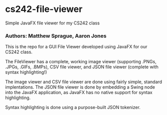# cs242-file-viewer
Simple JavaFX file viewer for my CS242 class
### Authors: Matthew Sprague, Aaron Jones  

This is the repo for a GUI File Viewer developed using JavaFX for our CS242 class.

The FileViewer has a complete, working image viewer (supporting .PNGs, .JPGs, .GIFs, .BMPs), CSV file viewer, and JSON file viewer (complete with syntax highlighting!)

The image viewer and CSV file viewer are done using fairly simple, standard implentations. The JSON file viewer is done by embedding a Swing node into the JavaFX application, as JavaFX has no native support for syntax highlighting.

Syntax highlighting is done using a purpose-built JSON tokenizer.
